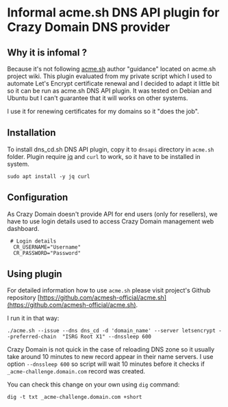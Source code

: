 # Informal acme.sh DNS API plugin for Crazy Domain DNS provider

## Why it is infomal ?
Because it's not following [acme.sh](https://github.com/acmesh-official/acme.sh) author "guidance" located on acme.sh project wiki. This plugin evaluated from my private script which I used to automate Let's Encrypt certificate renewal and I decided to adapt it little bit so it can be run as acme.sh DNS API plugin. It was tested on Debian and Ubuntu but I can't guarantee that it will works on other systems.

I use it for renewing certificates for my domains so it "does the job".

## Installation
To install dns_cd.sh DNS API plugin, copy it to `dnsapi` directory in `acme.sh` folder.
Plugin require [jq](https://stedolan.github.io/jq/) and `curl` to work, so it have to be installed in system.

```
sudo apt install -y jq curl
```

## Configuration
As Crazy Domain doesn't provide API for end users (only for resellers), we have to use login details used to access Crazy Domain management web dashboard.

```
 # Login details
  CR_USERNAME="Username"
  CR_PASSWORD="Password"
```
## Using plugin

For detailed information how to use `acme.sh` please visit project's Github repository [https://github.com/acmesh-official/acme.sh](https://github.com/acmesh-official/acme.sh).

I run it in that way:

```
./acme.sh --issue --dns dns_cd -d 'domain_name' --server letsencrypt --preferred-chain  "ISRG Root X1" --dnssleep 600
```
Crazy Domain is not quick in the case of reloading DNS zone so it usually take around 10 minutes to new record appear in their name servers. I use option `--dnssleep 600` so script will wait 10 minutes before it checks if `_acme-challenge.domain.com` record was created.

You can check this change on your own using `dig` command:
```
dig -t txt _acme-challenge.domain.com +short
```
